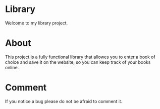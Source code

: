 # Library
Welcome to my library project.

# About
This project is a fully functional library that allowes you to enter a book of choice and save it on the website, so you can keep track of your books online. 

# Comment 
If you notice a bug please do not be afraid to comment it.